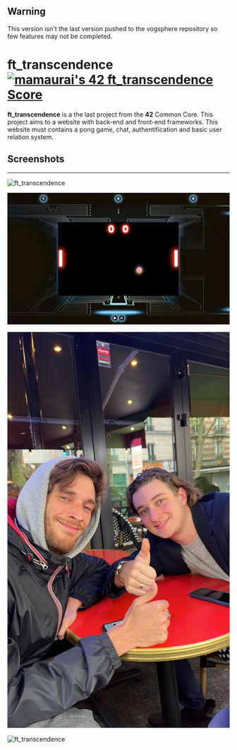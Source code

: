 ## Warning

This version isn't the last version pushed to the vogsphere repository so few features may not be completed.

# ft_transcendence [![mamaurai's 42 ft_transcendence Score](https://badge42.vercel.app/api/v2/cl1l4qz93000609l4yixitcl4/project/2907684)](https://github.com/JaeSeoKim/badge42)

**ft_transcendence** is a the last project from the **42** Common Core. This project aims to a website with back-end and front-end frameworks. This website must contains a pong game, chat, authentification and basic user relation system.

## Screenshots

---

![ft_transcendence](.github/screenshots/Screenshot_1.png?raw=true "ft_transcendence")

![ft_transcendence](.github/screenshots/Screenshot_2.png?raw=true "ft_transcendence")

![ft_transcendence](.github/screenshots/Picture.jpeg?raw=true "ft_transcendence")

![ft_transcendence](.github/screenshots/Screenshot_3.png?raw=true "ft_transcendence")

